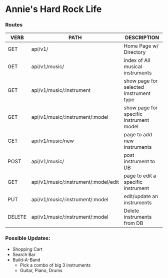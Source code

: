 # Annie's Hard Rock Life

### Routes
   VERB 		 | 		  PATH 		 |  	 DESCRIPTION
------------ | ------------- | -------------------
GET | api/v1/ | Home Page w/ Directory |
GET | api/v1/music/ | index of All musical instruments |
GET | api/v1/music/:instrument | show page for selected imstrument type |
GET | api/v1/music/:instrument/:model | show page for specific instrument model |
GET | api/v1/music/new | page to add new instruments |
POST | api/v1/music/ | post instrument to DB |
GET | api/v1/music/:instrument/:model/edit | page to edit a specific instrument |
PUT | api/v1/music/:instrument/:model | edit/update an instruments |
DELETE | api/v1/music/:instrument/:model | Delete instruments from DB |

### Possible Updates:
* Shopping Cart
* Search Bar
* Build-A-Band
   * Pick a combo of big 3 instruments
   * Guitar, Piano, Drums